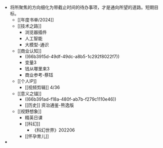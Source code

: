 - 将所聚焦的方向细化为带截止时间的待办事项，才是通向所望的道路。短期目标。
	- [[年度书单/2024]]
	- [[技术之路]]
		- 浏览器插件
		- 人工智能
		- 大模型-通识
	- [[商业认知]]
		- ((66b3915d-49df-49dc-a8b5-1c292f8022f7))
		- 变量3
		- 钱从哪里来3
		- 商业参考-蔡钰
	- [[个人IP]]
		- [[视频剪辑]] 4/36
	- [[意义之锚]]
		- ((66b391ad-f18a-480f-ab7b-f279c1110e46))
		- [[历史]] 资治通鉴-熊逸版
	- [[视野想象]]
		- 精英日课
		- [[科幻]]
			- 《科幻世界》202206
		- [[怀孕育儿]]
-